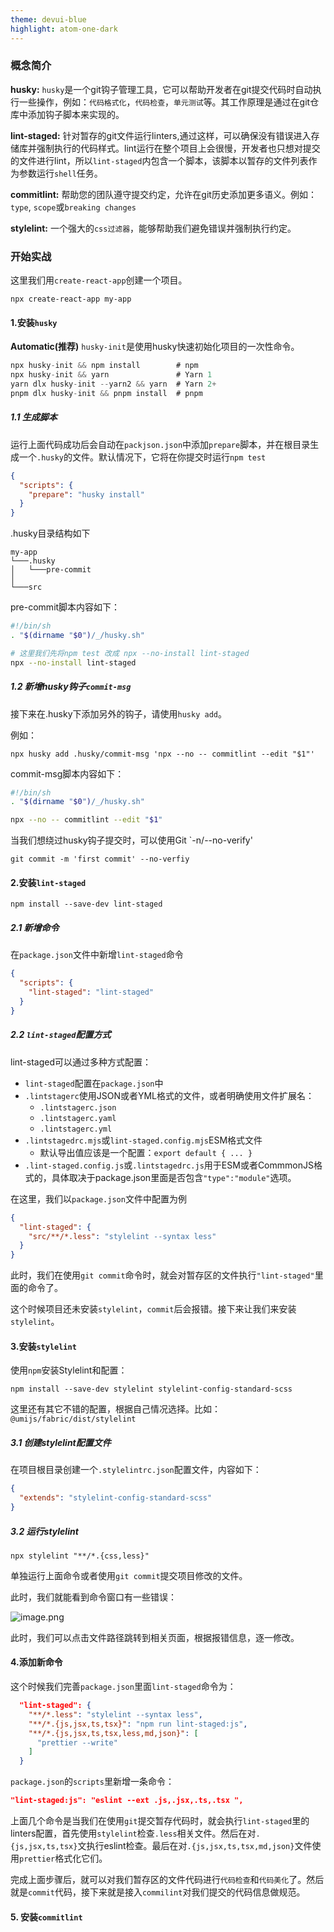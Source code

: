 ```yaml
---
theme: devui-blue
highlight: atom-one-dark
---
```


### 概念简介

**husky:** `husky`是一个git钩子管理工具，它可以帮助开发者在git提交代码时自动执行一些操作，例如：`代码格式化`，`代码检查`，`单元测试`等。其工作原理是通过在git仓库中添加钩子脚本来实现的。

**lint-staged:** 针对暂存的git文件运行linters,通过这样，可以确保没有错误进入存储库并强制执行的代码样式。lint运行在整个项目上会很慢，开发者也只想对提交的文件进行lint，所以`lint-staged`内包含一个脚本，该脚本以暂存的文件列表作为参数运行`shell`任务。

**commitlint:** 帮助您的团队遵守提交约定，允许在git历史添加更多语义。例如：`type`, `scope`或`breaking changes`

**stylelint:** 一个强大的`css过滤器`，能够帮助我们避免错误并强制执行约定。


### 开始实战
这里我们用`create-react-app`创建一个项目。

```shell
npx create-react-app my-app
```

#### 1.安装`husky`

**Automatic(推荐)**
`husky-init`是使用husky快速初始化项目的一次性命令。

```js
npx husky-init && npm install        # npm
npx husky-init && yarn               # Yarn 1 
yarn dlx husky-init --yarn2 && yarn  # Yarn 2+ 
pnpm dlx husky-init && pnpm install  # pnpm
```

##### 1.1 生成脚本
运行上面代码成功后会自动在`packjson.json`中添加`prepare`脚本，并在根目录生成一个`.husky`的文件。默认情况下，它将在你提交时运行`npm test`

```json
{
  "scripts": {
    "prepare": "husky install"
  }
}
```
.husky目录结构如下
```
my-app
└───.husky
│   └───pre-commit       
│
└───src
```
pre-commit脚本内容如下：
        
```bash
#!/bin/sh
. "$(dirname "$0")/_/husky.sh"

# 这里我们先将npm test 改成 npx --no-install lint-staged 
npx --no-install lint-staged 
```
    
##### 1.2 新增husky钩子`commit-msg`
接下来在.husky下添加另外的钩子，请使用`husky add`。

例如：

```shell
npx husky add .husky/commit-msg 'npx --no -- commitlint --edit "$1"'
```
commit-msg脚本内容如下：
```bash
#!/bin/sh
. "$(dirname "$0")/_/husky.sh"

npx --no -- commitlint --edit "$1"
```

当我们想绕过husky钩子提交时，可以使用Git `-n/--no-verify'
```shell
git commit -m 'first commit' --no-verfiy
```

#### 2.安装`lint-staged`
```shell
npm install --save-dev lint-staged
```


##### 2.1 新增命令
在`package.json`文件中新增`lint-staged`命令
```json
{
  "scripts": {
    "lint-staged": "lint-staged"
  }
}
```

##### 2.2 `lint-staged`配置方式
lint-staged可以通过多种方式配置：

- `lint-staged`配置在`package.json`中
- `.lintstagerc`使用JSON或者YML格式的文件，或者明确使用文件扩展名：
   - `.lintstagerc.json`
   - `.lintstagerc.yaml`
   - `.lintstagerc.yml`
- `.lintstagedrc.mjs`或`lint-staged.config.mjs`ESM格式文件
   - 默认导出值应该是一个配置：`export default { ... }`
- `.lint-staged.config.js`或`.lintstagedrc.js`用于ESM或者CommmonJS格式的，具体取决于package.json里面是否包含`"type":"module"`选项。

在这里，我们以`package.json`文件中配置为例
```json
{
  "lint-staged": {
    "src/**/*.less": "stylelint --syntax less"
  }
}
```

此时，我们在使用`git commit`命令时，就会对暂存区的文件执行`"lint-staged"`里面的命令了。

这个时候项目还未安装`stylelint`，`commit`后会报错。接下来让我们来安装`stylelint`。

#### 3.安装`stylelint`
使用`npm`安装Stylelint和配置：
```shell
npm install --save-dev stylelint stylelint-config-standard-scss
```
这里还有其它不错的配置，根据自己情况选择。比如：`@umijs/fabric/dist/stylelint`

##### 3.1 创建stylelint配置文件
在项目根目录创建一个`.stylelintrc.json`配置文件，内容如下：
```json
{
  "extends": "stylelint-config-standard-scss"
}
```
##### 3.2 运行stylelint
```shell
npx stylelint "**/*.{css,less}"
```
单独运行上面命令或者使用`git commit`提交项目修改的文件。

此时，我们就能看到命令窗口有一些错误：

![image.png](https://p1-juejin.byteimg.com/tos-cn-i-k3u1fbpfcp/dfffc8528f364396af7808155656388c~tplv-k3u1fbpfcp-watermark.image?)

此时，我们可以点击文件路径跳转到相关页面，根据报错信息，逐一修改。

#### 4.添加新命令

这个时候我们完善`package.json`里面`lint-staged`命令为：
```json
  "lint-staged": {
    "**/*.less": "stylelint --syntax less",
    "**/*.{js,jsx,ts,tsx}": "npm run lint-staged:js",
    "**/*.{js,jsx,ts,tsx,less,md,json}": [
      "prettier --write"
    ]
  }
```
`package.json`的`scripts`里新增一条命令：
```json
"lint-staged:js": "eslint --ext .js,.jsx,.ts,.tsx ",
```
上面几个命令是当我们在使用`git`提交暂存代码时，就会执行`lint-staged`里的linters配置，首先使用`stylelint`检查`.less`相关文件。然后在对`.{js,jsx,ts,tsx}`文执行eslint检查。最后在对`.{js,jsx,ts,tsx,md,json}`文件使用`prettier`格式化它们。

完成上面步骤后，就可以对我们暂存区的文件代码进行`代码检查`和`代码美化`了。然后就是`commit`代码，接下来就是接入`commilint`对我们提交的代码信息做规范。

#### 5. 安装`commitlint`
